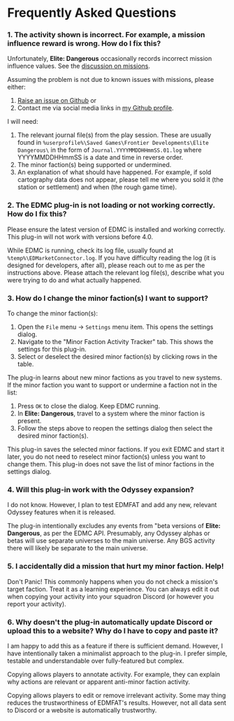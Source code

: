 # Frequently Asked Questions

### 1. The activity shown is incorrect. For example, a mission influence reward is wrong. How do I fix this?

Unfortunately, **Elite: Dangerous** occasionally records incorrect mission influence values. See the [discussion on missions](missions.md).

Assuming the problem is not due to known issues with missions, please either:
1. [Raise an issue on Github](https://github.com/anthonylangsworth/EDMFAT/issues) or
2. Contact me via social media links in [my Github profile](https://github.com/anthonylangsworth).

I will need:
1. The relevant journal file(s) from the play session. These are usually found in `%userprofile%\Saved Games\Frontier Developments\Elite Dangerous\` in the form of `Journal.YYYYMMDDHHmmSS.01.log` where YYYYMMDDHHmmSS is a date and time in reverse order.
2. The minor faction(s) being supported or undermined.
3. An explanation of what should have happened. For example, if sold cartography data does not appear, please tell me where you sold it (the station or settlement) and when (the rough game time).

### 2. The EDMC plug-in is not loading or not working correctly. How do I fix this?

Please ensure the latest version of EDMC is installed and working correctly. This plug-in will not work with versions before 4.0.

While EDMC is running, check its log file, usually found at `%temp%\EDMarketConnector.log`. If you have difficulty reading the log (it is designed for developers, after all), please reach out to me as per the instructions above. Please attach the relevant log file(s), describe what you were trying to do and what actually happened.

### 3. How do I change the minor faction(s) I want to support?

To change the minor faction(s):
1. Open the `File` menu -> `Settings` menu item. This opens the settings dialog.
2. Navigate to the "Minor Faction Activity Tracker" tab. This shows the settings for this plug-in.
3. Select or deselect the desired minor faction(s) by clicking rows in the table. 

The plug-in learns about new minor factions as you travel to new systems. If the minor faction you want to support or undermine a faction not in the list:
1. Press `OK` to close the dialog. Keep EDMC running.
2. In **Elite: Dangerous**, travel to a system where the minor faction is present.
3. Follow the steps above to reopen the settings dialog then select the desired minor faction(s). 

This plug-in saves the selected minor factions. If you exit EDMC and start it later, you do not need to reselect minor faction(s) unless you want to change them. This plug-in does not save the list of minor factions in the settings dialog.

### 4. Will this plug-in work with the Odyssey expansion?

I do not know. However, I plan to test EDMFAT and add any new, relevant Odyssey features when it is released.

The plug-in intentionally excludes any events from "beta versions of **Elite: Dangerous**, as per the EDMC API. Presumably, any Odyssey alphas or betas will use separate universes to the main universe. Any BGS activity there will likely be separate to the main universe.

### 5. I accidentally did a mission that hurt my minor faction. Help!

Don't Panic! This commonly happens when you do not check a mission's target faction. Treat it as a learning experience. You can always edit it out when copying your activity into your squadron Discord (or however you report your activity).

### 6. Why doesn't the plug-in automatically update Discord or upload this to a website? Why do I have to copy and paste it?

I am happy to add this as a feature if there is sufficient demand. However, I have intentionally taken a minimalist approach to the plug-in. I prefer simple, testable and understandable over fully-featured but complex.

Copying allows players to annotate activity. For example, they can explain why actions are relevant or apparent anti-minor faction activity.

Copying allows players to edit or remove irrelevant activity. Some may thing reduces the trustworthiness of EDMFAT's results. However, not all data sent to Discord or a website is automatically trustworthy.
